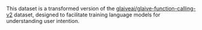 This dataset is a transformed version of the [glaiveai/glaive-function-calling-v2](https://huggingface.co/glaiveai/glaive-function-calling-v2) dataset, designed to facilitate training language models for understanding user intention.
